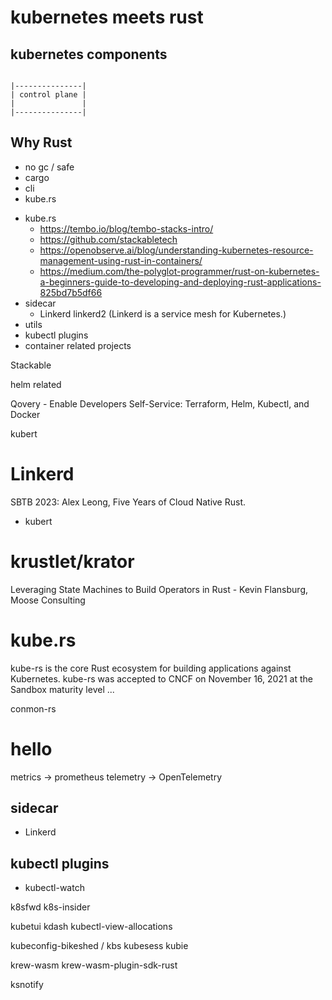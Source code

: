 # kubernetes meets rust

<!-- end_slide -->

## kubernetes components

```

|---------------|
| control plane |
|               |
|---------------|
```

<!-- end_slide -->

## Why Rust

- no gc / safe
- cargo
- cli
- kube.rs

<!-- end_slide -->


- kube.rs
  - https://tembo.io/blog/tembo-stacks-intro/
  - https://github.com/stackabletech
  - https://openobserve.ai/blog/understanding-kubernetes-resource-management-using-rust-in-containers/
  - https://medium.com/the-polyglot-programmer/rust-on-kubernetes-a-beginners-guide-to-developing-and-deploying-rust-applications-825bd7b5df66
- sidecar
  - Linkerd
    linkerd2 (Linkerd is a service mesh for Kubernetes.)
- utils
- kubectl plugins
- container related projects



Stackable

helm related

Qovery - Enable Developers Self-Service:  Terraform, Helm, Kubectl, and Docker




<!-- end_slide -->

kubert

<!-- end_slide -->

# Linkerd

SBTB 2023: Alex Leong, Five Years of Cloud Native Rust.
- kubert

# krustlet/krator
Leveraging State Machines to Build Operators in Rust - Kevin Flansburg, Moose Consulting


<!-- end_slide -->

# kube.rs

kube-rs is the core Rust ecosystem for building applications against Kubernetes. kube-rs was accepted to CNCF on November 16, 2021 at the Sandbox maturity level ...



conmon-rs

<!-- end_slide -->

# hello

metrics -> prometheus
telemetry -> OpenTelemetry

<!-- end_slide -->

## sidecar

- Linkerd

<!-- end_slide -->

## kubectl plugins
- kubectl-watch




<!-- end_slide -->

k8sfwd
k8s-insider

kubetui
kdash
kubectl-view-allocations

kubeconfig-bikeshed / kbs
kubesess
kubie

krew-wasm
krew-wasm-plugin-sdk-rust

ksnotify
